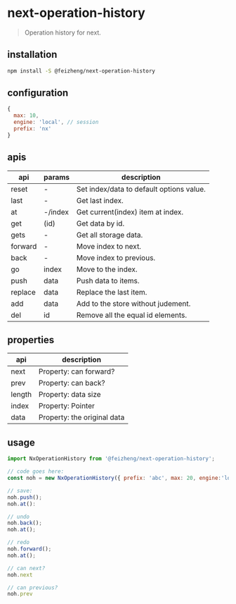# next-operation-history
> Operation history for next.

## installation
```bash
npm install -S @feizheng/next-operation-history
```
## configuration
```js
{
  max: 10,
  engine: 'local', // session
  prefix: 'nx'
}
```

## apis
| api     | params  | description                              |
| ------- | ------- | ---------------------------------------- |
| reset   | -       | Set index/data to default options value. |
| last    | -       | Get last index.                          |
| at      | -/index | Get current(index) item at index.        |
| get     | (id)    | Get data by id.                          |
| gets    | -       | Get all storage data.                    |
| forward | -       | Move index to next.                      |
| back    | -       | Move index to previous.                  |
| go      | index   | Move to the index.                       |
| push    | data    | Push data to items.                      |
| replace | data    | Replace the last item.                   |
| add     | data    | Add to the store without judement.       |
| del     | id      | Remove all the equal id elements.        |

## properties
| api    | description                 |
| ------ | --------------------------- |
| next   | Property: can forward?      |
| prev   | Property: can back?         |
| length | Property: data size         |
| index  | Property: Pointer           |
| data   | Property: the original data |

## usage
```js
import NxOperationHistory from '@feizheng/next-operation-history';

// code goes here:
const noh = new NxOperationHistory({ prefix: 'abc', max: 20, engine:'local' });

// save:
noh.push();
noh.at():

// undo
noh.back();
noh.at();

// redo
noh.forward();
noh.at();

// can next?
noh.next

// can previous?
noh.prev
```
